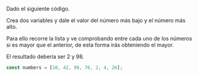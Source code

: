Dado el siguiente código.

Crea dos variables y dale el valor del número más bajo y el número más alto.

Para ello recorre la lista y ve comprobando entre cada uno de los números si es mayor que el anterior, de esta forma irás obteniendo el mayor.

El resultado debería ser 2 y 98.

```js
const numbers = [10, 42, 98, 76, 2, 4, 26];
```